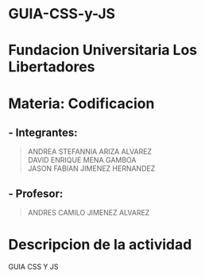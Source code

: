 # GUIA-CSS-y-JS
# Fundacion Universitaria Los Libertadores
# Materia: Codificacion
## - Integrantes:
> ANDREA STEFANNIA ARIZA ALVAREZ             
> DAVID ENRIQUE MENA GAMBOA             
> JASON FABIAN JIMENEZ HERNANDEZ             
## - Profesor:
> ANDRES CAMILO JIMENEZ ALVAREZ
# Descripcion de la actividad
GUIA CSS Y JS
